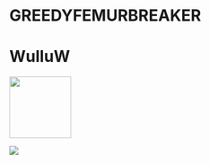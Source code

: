 # GREEDYFEMURBREAKER
# WulluW
<img src="https://file.garden/Zn4VyXfEdAHVeqaq/IMG_1766.gif" width="110">


![](https://hit.yhype.me/github/profile?user_id=180396826)
